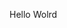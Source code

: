 Hello Wolrd

























































































































































































































































































































































































































































































































































































































































































































































































































































































































































































































































































































































































































































































